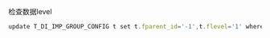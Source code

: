 检查数据level

```javascript
update T_DI_IMP_GROUP_CONFIG t set t.fparent_id='-1',t.flevel='1' where fid=21060718042968001452
```

